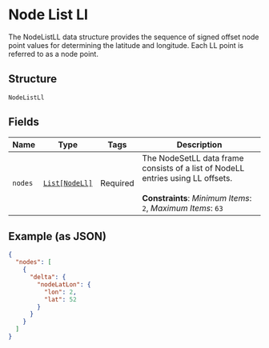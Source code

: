 
# Node List Ll

The NodeListLL data structure provides the sequence of signed offset node point values for determining the latitude and longitude. Each LL point is referred to as a node point.

## Structure

`NodeListLl`

## Fields

| Name | Type | Tags | Description |
|  --- | --- | --- | --- |
| `nodes` | [`List[NodeLl]`](../../doc/models/node-ll.md) | Required | The NodeSetLL data frame consists of a list of NodeLL entries using LL offsets.<br><br>**Constraints**: *Minimum Items*: `2`, *Maximum Items*: `63` |

## Example (as JSON)

```json
{
  "nodes": [
    {
      "delta": {
        "nodeLatLon": {
          "lon": 2,
          "lat": 52
        }
      }
    }
  ]
}
```

